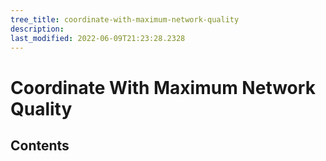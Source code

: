 ```yaml
---
tree_title: coordinate-with-maximum-network-quality
description: 
last_modified: 2022-06-09T21:23:28.2328
---
```


# Coordinate With Maximum Network Quality

## Contents

